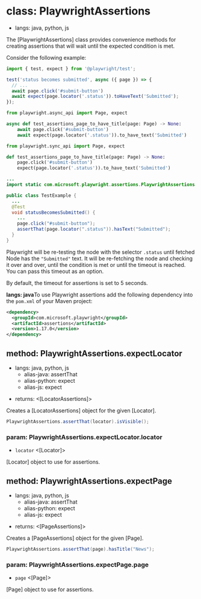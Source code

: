 # class: PlaywrightAssertions
* langs: java, python, js

The [PlaywrightAssertions] class provides convenience methods for creating assertions that will wait until the expected condition is met.

Consider the following example:

```js
import { test, expect } from '@playwright/test';

test('status becomes submitted', async ({ page }) => {
  // ...
  await page.click('#submit-button')
  await expect(page.locator('.status')).toHaveText('Submitted');
});
```

```python async
from playwright.async_api import Page, expect

async def test_assertions_page_to_have_title(page: Page) -> None:
    await page.click('#submit-button')
    await expect(page.locator('.status')).to_have_text('Submitted')
```

```python sync
from playwright.sync_api import Page, expect

def test_assertions_page_to_have_title(page: Page) -> None:
    page.click('#submit-button')
    expect(page.locator('.status')).to_have_text('Submitted')
```

```java
...
import static com.microsoft.playwright.assertions.PlaywrightAssertions.assertThat;

public class TestExample {
  ...
  @Test
  void statusBecomesSubmitted() {
    ...
    page.click("#submit-button");
    assertThat(page.locator(".status")).hasText("Submitted");
  }
}
```

Playwright will be re-testing the node with the selector `.status` until fetched Node has the `"Submitted"`
text. It will be re-fetching the node and checking it over and over, until the condition is met or until the timeout is
reached. You can pass this timeout as an option.

By default, the timeout for assertions is set to 5 seconds.

**langs: java**To use Playwright assertions add the following dependency into the `pom.xml` of your Maven project:

```xml java
<dependency>
  <groupId>com.microsoft.playwright</groupId>
  <artifactId>assertions</artifactId>
  <version>1.17.0</version>
</dependency>
```

## method: PlaywrightAssertions.expectLocator
* langs: java, python, js
  - alias-java: assertThat
  - alias-python: expect
  - alias-js: expect
- returns: <[LocatorAssertions]>

Creates a [LocatorAssertions] object for the given [Locator].

```java
PlaywrightAssertions.assertThat(locator).isVisible();
```

### param: PlaywrightAssertions.expectLocator.locator
- `locator` <[Locator]>

[Locator] object to use for assertions.

## method: PlaywrightAssertions.expectPage
* langs: java, python, js
  - alias-java: assertThat
  - alias-python: expect
  - alias-js: expect
- returns: <[PageAssertions]>

Creates a [PageAssertions] object for the given [Page].

```java
PlaywrightAssertions.assertThat(page).hasTitle("News");
```

### param: PlaywrightAssertions.expectPage.page
- `page` <[Page]>

[Page] object to use for assertions.
